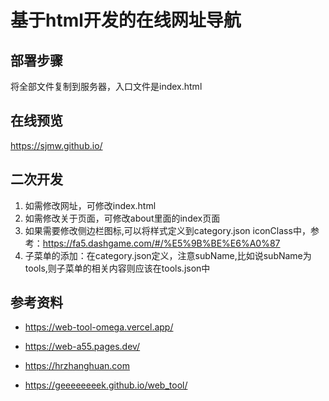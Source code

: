 # 基于html开发的在线网址导航

## 部署步骤

将全部文件复制到服务器，入口文件是index.html


## 在线预览

https://sjmw.github.io/


## 二次开发

1. 如需修改网址，可修改index.html
2. 如需修改关于页面，可修改about里面的index页面
3. 如果需要修改侧边栏图标,可以将样式定义到category.json iconClass中，参考：https://fa5.dashgame.com/#/%E5%9B%BE%E6%A0%87
4. 子菜单的添加：在category.json定义，注意subName,比如说subName为tools,则子菜单的相关内容则应该在tools.json中


## 参考资料

- https://web-tool-omega.vercel.app/

- https://web-a55.pages.dev/

- https://hrzhanghuan.com

- https://geeeeeeeek.github.io/web_tool/
